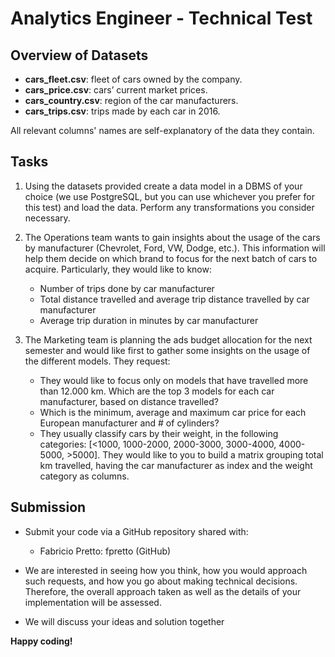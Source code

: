 # Analytics Engineer - Technical Test

## Overview of Datasets
-	**cars_fleet.csv**: fleet of cars owned by the company.
-	**cars_price.csv**: cars’ current market prices.
-	**cars_country.csv**: region of the car manufacturers.
-	**cars_trips.csv**: trips made by each car in 2016.

All relevant columns' names are self-explanatory of the data they contain.

## Tasks
1.	Using the datasets provided create a data model in a DBMS of your choice (we use PostgreSQL, but you can use whichever you prefer for this test) and load the data. Perform any transformations you consider necessary.

2.	The Operations team wants to gain insights about the usage of the cars by manufacturer (Chevrolet, Ford, VW, Dodge, etc.). This information will help them decide on which brand to focus for the next batch of cars to acquire. Particularly, they would like to know:
    - Number of trips done by car manufacturer 
    - Total distance travelled and average trip distance travelled by car manufacturer
    - Average trip duration in minutes by car manufacturer

3.	The Marketing team is planning the ads budget allocation for the next semester and would like first to gather some insights on the usage of the different models. They request:
    - They would like to focus only on models that have travelled more than 12.000 km. Which are the top 3 models for each car manufacturer, based on distance travelled?
    - Which is the minimum, average and maximum car price for each European manufacturer and # of cylinders?
    - They usually classify cars by their weight, in the following categories: [<1000, 1000-2000, 2000-3000, 3000-4000, 4000-5000, >5000]. They would like to you to build a matrix grouping total km travelled, having the car manufacturer as index and the weight category as columns.

## Submission
- Submit your code via a GitHub repository shared with:
    - Fabricio Pretto: fpretto (GitHub)

- We are interested in seeing how you think, how you would approach such requests, and how you go about making technical decisions. Therefore, the overall approach taken as well as the details of your implementation will be assessed.

- We will discuss your ideas and solution together

**Happy coding!**
